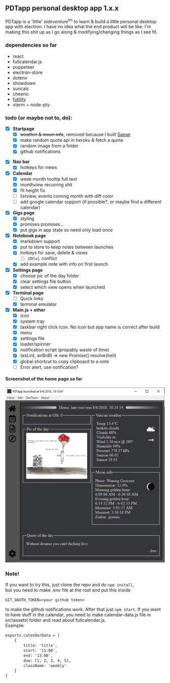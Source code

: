 ## PDTapp personal desktop app 1.x.x

PDTapp is a 'little' *sideventure*<sup>tm</sup> to learn & build a little personal desktop app with electron.
I have no idea what the end product will be like. I'm making this shit up as I go along & modifying/changing things as I see fit.  

### dependencies so far
* react
* fullcalendar.js
* puppeteer
* electron-store
* dotenv
* showdown
* suncalc
* cheerio
* [futility](https://github.com/Fraasi/futility)
* xterm + node-pty

### todo (or maybe not to, do):

* [x] **Startpage**
  - [x] ~~weather & moon info~~, removed because I built [Saeae](https://github.com/Fraasi/Saeae)
  - [x] make random quote api in heroku & fetch a quote
  - [x] random image from a folder
  - [x] github notifications
- [x] **Nav bar**
  - [x] hotkeys for views
- [x] **Calendar** 
  - [x] week month tooltip full text
  - [x] monthview recurring shit
  - [x] fit height fix
  - [ ] listview, events coming month with diff color
  - [ ] add google calendar support (if possible?, or maybe find a different calendar)
- [x] **Gigs page**
  - [x] styling
  - [x] promises promises...
  - [x] put gigs in app state so need only load once  
- [x] **Notebook page**
  - [x] markdown support
  - [x] put to store to keep notes between launches 
  - [x] hotkeys for save, delete & views
    - [ ] ctrl+L conflict
  - [x] add example note with info on first launch
- [x] **Settings page**
  - [x] choose pic of the day folder
  - [x] clear settings file button
  - [x] select which view opens when launched
- [x] **Terminal page**
  - [ ] Quick links
  - [x] terminal emulator
- [x] **Main.js + other**
  - [x] icon
  - [x] system tray
  - [x] taskbar right click icon. No icon but app name is correct after build
  - [x] menu
  - [x] settings file
  - [x] loader/spinner
  - [x] notification script  (propably waste of time)
  - [x] (esLint, airBnB) => new Promise().resolve(hell)  
  - [x] global shortcut to copy clipboard to a note
  - [ ] Error alert, use notification?

#### Screenshot of the home page so far  
![2018-06-10_2009.png](src/assets/img/2018-06-10_2009.png)

### Note!
If you want to try this, just clone the repo and do `npm install`,  
but you need to make .env file at the root and put this inside
```
GIT_OAUTH_TOKEN=<your github token>
```
to make the github notifications work.
After that just `npm start`.
If you want to have stuff in the calendar, you need to make calendar-data.js file in src\assets\ folder and read about fullcalendar.js.  
Example:
```
exports.calendarData = [
	{
		title: 'title',
	 	start: '11:00',
	 	end: '13:00',
	 	dow: [1, 2, 3, 4, 5],
		className: 'weekly'
	}
]
```

<!-- Cool little app you've got there, the design is kinda boring I would've changed fonts, colors and try to setup a structored way to display data, removed the borders and made background colors instead, removed the top "Home" and putting the date at the bottom since it should not be the key focus. -->